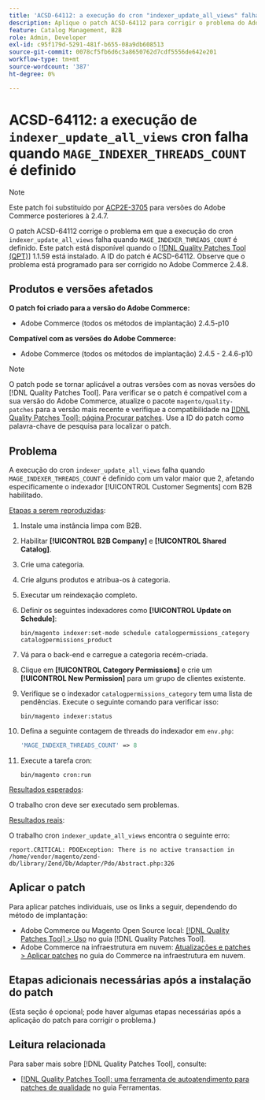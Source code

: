 ```yaml
---
title: 'ACSD-64112: a execução do cron "indexer_update_all_views" falha quando "MAGE_INDEXER_THREADS_COUNT" está definido'
description: Aplique o patch ACSD-64112 para corrigir o problema do Adobe Commerce em que a execução do cron "indexer_update_all_views" falha quando "MAGE_INDEXER_THREADS_COUNT" está definido.
feature: Catalog Management, B2B
role: Admin, Developer
exl-id: c95f179d-5291-481f-b655-08a9db608513
source-git-commit: 0078cf5fb6d6c3a8650762d7cdf5556de642e201
workflow-type: tm+mt
source-wordcount: '387'
ht-degree: 0%

---
```


# ACSD-64112: a execução de `indexer_update_all_views` cron falha quando `MAGE_INDEXER_THREADS_COUNT` é definido

>[!NOTE]
>
>Este patch foi substituído por [ACP2E-3705](/help/tools/quality-patches-tool/patches-available-in-qpt/v1-1-61/acp2e-3705-fixes-an-issue-where-the-indexer.md) para versões do Adobe Commerce posteriores à 2.4.7.

O patch ACSD-64112 corrige o problema em que a execução do cron `indexer_update_all_views` falha quando `MAGE_INDEXER_THREADS_COUNT` é definido. Este patch está disponível quando o [[!DNL Quality Patches Tool (QPT)]](/help/tools/quality-patches-tool/quality-patches-tool-to-self-serve-quality-patches.md) 1.1.59 está instalado. A ID do patch é ACSD-64112. Observe que o problema está programado para ser corrigido no Adobe Commerce 2.4.8.

## Produtos e versões afetados

**O patch foi criado para a versão do Adobe Commerce:**

* Adobe Commerce (todos os métodos de implantação) 2.4.5-p10

**Compatível com as versões do Adobe Commerce:**

* Adobe Commerce (todos os métodos de implantação) 2.4.5 - 2.4.6-p10

>[!NOTE]
>
>O patch pode se tornar aplicável a outras versões com as novas versões do [!DNL Quality Patches Tool]. Para verificar se o patch é compatível com a sua versão do Adobe Commerce, atualize o pacote `magento/quality-patches` para a versão mais recente e verifique a compatibilidade na [[!DNL Quality Patches Tool]: página Procurar patches](https://experienceleague.adobe.com/tools/commerce-quality-patches/index.html?lang=pt-BR). Use a ID do patch como palavra-chave de pesquisa para localizar o patch.

## Problema

A execução do cron `indexer_update_all_views` falha quando `MAGE_INDEXER_THREADS_COUNT` é definido com um valor maior que 2, afetando especificamente o indexador [!UICONTROL Customer Segments] com B2B habilitado.

<u>Etapas a serem reproduzidas</u>:

1. Instale uma instância limpa com B2B.
1. Habilitar **[!UICONTROL B2B Company]** e **[!UICONTROL Shared Catalog]**.
1. Crie uma categoria.
1. Crie alguns produtos e atribua-os à categoria.
1. Executar um reindexação completo.
1. Definir os seguintes indexadores como **[!UICONTROL Update on Schedule]**:

   ```
   bin/magento indexer:set-mode schedule catalogpermissions_category catalogpermissions_product
   ```

1. Vá para o back-end e carregue a categoria recém-criada.
1. Clique em **[!UICONTROL Category Permissions]** e crie um **[!UICONTROL New Permission]** para um grupo de clientes existente.
1. Verifique se o indexador `catalogpermissions_category` tem uma lista de pendências. Execute o seguinte comando para verificar isso:

   ```
   bin/magento indexer:status
   ```

1. Defina a seguinte contagem de threads do indexador em `env.php`:

   ```php
   'MAGE_INDEXER_THREADS_COUNT' => 8
   ```

1. Execute a tarefa cron:

   ```
   bin/magento cron:run
   ```

<u>Resultados esperados</u>:

O trabalho cron deve ser executado sem problemas.

<u>Resultados reais</u>:

O trabalho cron `indexer_update_all_views` encontra o seguinte erro:

```
report.CRITICAL: PDOException: There is no active transaction in /home/vendor/magento/zend-db/library/Zend/Db/Adapter/Pdo/Abstract.php:326
```

## Aplicar o patch

Para aplicar patches individuais, use os links a seguir, dependendo do método de implantação:

* Adobe Commerce ou Magento Open Source local: [[!DNL Quality Patches Tool] > Uso](/help/tools/quality-patches-tool/usage.md) no guia [!DNL Quality Patches Tool].
* Adobe Commerce na infraestrutura em nuvem: [Atualizações e patches > Aplicar patches](https://experienceleague.adobe.com/docs/commerce-cloud-service/user-guide/develop/upgrade/apply-patches.html?lang=pt-BR) no guia do Commerce na infraestrutura em nuvem.

## Etapas adicionais necessárias após a instalação do patch

(Esta seção é opcional; pode haver algumas etapas necessárias após a aplicação do patch para corrigir o problema.) 

## Leitura relacionada

Para saber mais sobre [!DNL Quality Patches Tool], consulte:

* [[!DNL Quality Patches Tool]: uma ferramenta de autoatendimento para patches de qualidade](/help/tools/quality-patches-tool/quality-patches-tool-to-self-serve-quality-patches.md) no guia Ferramentas.
